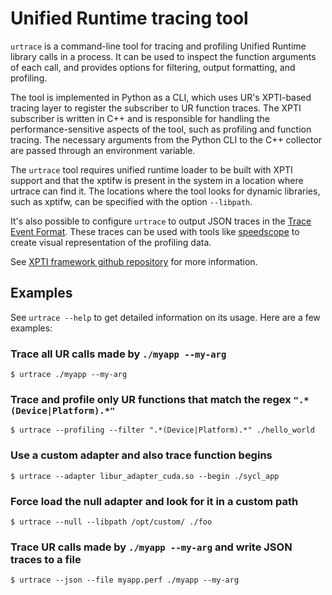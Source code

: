 # Unified Runtime tracing tool

`urtrace` is a command-line tool for tracing and profiling Unified Runtime library
calls in a process. It can be used to inspect the function arguments of each call,
and provides options for filtering, output formatting, and profiling.

The tool is implemented in Python as a CLI, which uses UR's XPTI-based tracing layer
to register the subscriber to UR function traces. The XPTI subscriber is written in C++ and
is responsible for handling the performance-sensitive aspects of the tool,
such as profiling and function tracing. The necessary arguments from the
Python CLI to the C++ collector are passed through an environment variable.

The `urtrace` tool requires unified runtime loader to be built with XPTI support
and that the xptifw is present in the system in a location where urtrace can find
it. The locations where the tool looks for dynamic libraries, such as xptifw, can
be specified with the option `--libpath`.

It's also possible to configure `urtrace` to output JSON traces in the
[Trace Event Format](https://docs.google.com/document/d/1CvAClvFfyA5R-PhYUmn5OOQtYMH4h6I0nSsKchNAySU/preview#).
These traces can be used with tools like [speedscope](https://www.speedscope.app/) to create
visual representation of the profiling data.

See [XPTI framework github repository](https://github.com/intel/llvm/tree/sycl/xptifw) for more information.

## Examples

See `urtrace --help` to get detailed information on its usage.
Here are a few examples:

### Trace all UR calls made by `./myapp --my-arg`
`$ urtrace ./myapp --my-arg`

### Trace and profile only UR functions that match the regex `".*(Device|Platform).*"`
`$ urtrace --profiling --filter ".*(Device|Platform).*" ./hello_world`

### Use a custom adapter and also trace function begins
`$ urtrace --adapter libur_adapter_cuda.so --begin ./sycl_app`

### Force load the null adapter and look for it in a custom path
`$ urtrace --null --libpath /opt/custom/ ./foo`

### Trace UR calls made by `./myapp --my-arg` and write JSON traces to a file
`$ urtrace --json --file myapp.perf ./myapp --my-arg`
